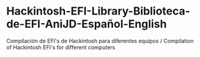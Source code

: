 # Hackintosh-EFI-Library-Biblioteca-de-EFI-AniJD-Español-English
Compilación de EFI's de Hackintosh para diferentes equipos / Compilation of Hackintosh EFI's for different computers
